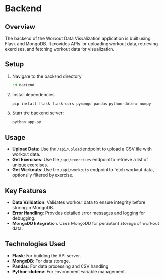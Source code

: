 # Backend

## Overview

The backend of the Workout Data Visualization application is built using Flask and MongoDB. It provides APIs for uploading workout data, retrieving exercises, and fetching workout data for visualization.

## Setup

1. Navigate to the backend directory:
   ```bash
   cd backend
   ```

2. Install dependencies:
   ```bash
   pip install flask flask-cors pymongo pandas python-dotenv numpy
   ```

3. Start the backend server:
   ```bash
   python app.py
   ```

## Usage

- **Upload Data**: Use the `/api/upload` endpoint to upload a CSV file with workout data.
- **Get Exercises**: Use the `/api/exercises` endpoint to retrieve a list of unique exercises.
- **Get Workouts**: Use the `/api/workouts` endpoint to fetch workout data, optionally filtered by exercise.

## Key Features

- **Data Validation**: Validates workout data to ensure integrity before storing in MongoDB.
- **Error Handling**: Provides detailed error messages and logging for debugging.
- **MongoDB Integration**: Uses MongoDB for persistent storage of workout data.

## Technologies Used

- **Flask**: For building the API server.
- **MongoDB**: For data storage.
- **Pandas**: For data processing and CSV handling.
- **Python-dotenv**: For environment variable management. 